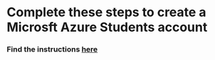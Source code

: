 # Complete these steps to create a Microsft Azure Students account

### Find the instructions [here](../azure_acount/Azureaccount.pdf)
